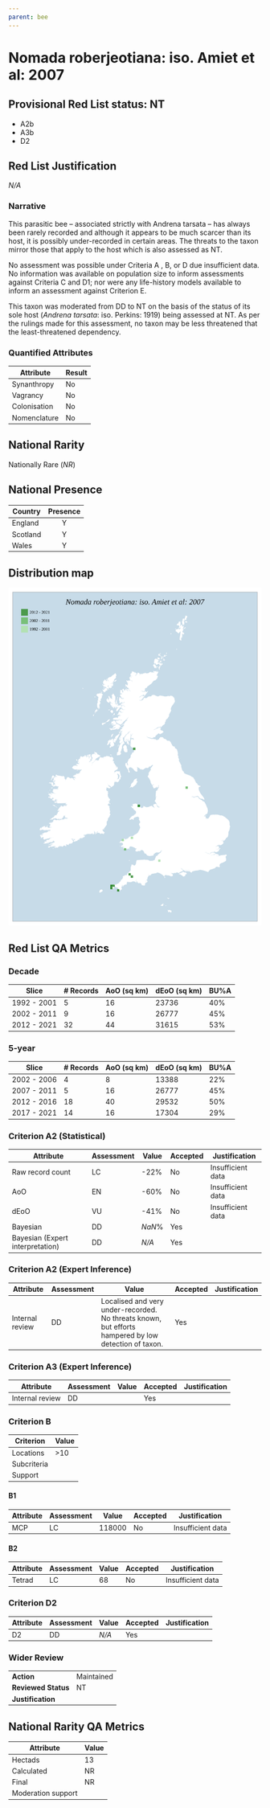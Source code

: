 ```yaml
---
parent: bee
---
```


# Nomada roberjeotiana: iso. Amiet et al: 2007

## Provisional Red List status: NT
- A2b
- A3b
- D2

## Red List Justification
*N/A*

### Narrative
This parasitic bee – associated strictly with Andrena tarsata – has always been rarely recorded and although it appears to be much scarcer than its host, it is possibly under-recorded in certain areas. The threats to the taxon mirror those that apply to the host which is also assessed as NT.

No assessment was possible under Criteria A , B, or D due insufficient data. No information was available on population size to inform assessments against Criteria C and D1; nor were any life-history models available to inform an assessment against Criterion E.

This taxon was moderated from DD to NT on the basis of the status of its sole host (*Andrena tarsata*: iso. Perkins: 1919) being assessed at NT. As per the rulings made for this assessment, no taxon may be less threatened that the least-threatened dependency.

### Quantified Attributes
|Attribute|Result|
|---|---|
|Synanthropy|No|
|Vagrancy|No|
|Colonisation|No|
|Nomenclature|No|


## National Rarity
Nationally Rare (*NR*)

## National Presence
|Country|Presence
|---|:-:|
|England|Y|
|Scotland|Y|
|Wales|Y|


## Distribution map
![](../map/328.svg)

## Red List QA Metrics
### Decade
| Slice | # Records | AoO (sq km) | dEoO (sq km) |BU%A |
|---|---|---|---|---|
|1992 - 2001|5|16|23736|40%|
|2002 - 2011|9|16|26777|45%|
|2012 - 2021|32|44|31615|53%|

### 5-year
| Slice | # Records | AoO (sq km) | dEoO (sq km) |BU%A |
|---|---|---|---|---|
|2002 - 2006|4|8|13388|22%|
|2007 - 2011|5|16|26777|45%|
|2012 - 2016|18|40|29532|50%|
|2017 - 2021|14|16|17304|29%|

### Criterion A2 (Statistical)
|Attribute|Assessment|Value|Accepted|Justification
|---|---|---|---|---|
|Raw record count|LC|-22%|No|Insufficient data|
|AoO|EN|-60%|No|Insufficient data|
|dEoO|VU|-41%|No|Insufficient data|
|Bayesian|DD|*NaN*%|Yes||
|Bayesian (Expert interpretation)|DD|*N/A*|Yes||

### Criterion A2 (Expert Inference)
|Attribute|Assessment|Value|Accepted|Justification
|---|---|---|---|---|
|Internal review|DD|Localised and very under-recorded. No threats known, but efforts hampered by low detection of taxon.|Yes||

### Criterion A3 (Expert Inference)
|Attribute|Assessment|Value|Accepted|Justification
|---|---|---|---|---|
|Internal review|DD||Yes||

### Criterion B
|Criterion| Value|
|---|---|
|Locations|>10|
|Subcriteria||
|Support||

#### B1
|Attribute|Assessment|Value|Accepted|Justification
|---|---|---|---|---|
|MCP|LC|118000|No|Insufficient data|

#### B2
|Attribute|Assessment|Value|Accepted|Justification
|---|---|---|---|---|
|Tetrad|LC|68|No|Insufficient data|

### Criterion D2
|Attribute|Assessment|Value|Accepted|Justification
|---|---|---|---|---|
|D2|DD|*N/A*|Yes||

### Wider Review
|  |  |
|---|---|
|**Action**|Maintained|
|**Reviewed Status**|NT|
|**Justification**||

## National Rarity QA Metrics
|Attribute|Value|
|---|---|
|Hectads|13|
|Calculated|NR|
|Final|NR|
|Moderation support||
